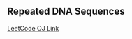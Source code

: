 Repeated DNA Sequences
---
[LeetCode OJ Link](https://leetcode.com/problems/repeated-dna-sequences/)
